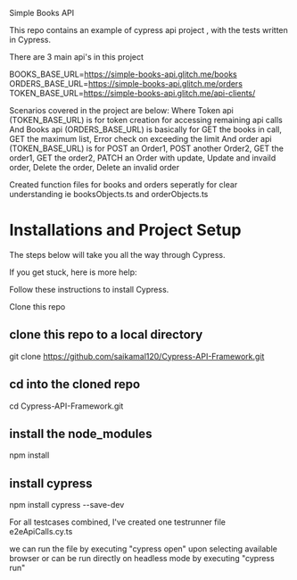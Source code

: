 Simple Books API

This repo contains an example of cypress api project , with the tests written in Cypress.

There are 3 main api's in this project 

BOOKS_BASE_URL=https://simple-books-api.glitch.me/books
ORDERS_BASE_URL=https://simple-books-api.glitch.me/orders
TOKEN_BASE_URL=https://simple-books-api.glitch.me/api-clients/

Scenarios covered in the project are below:
Where Token api (TOKEN_BASE_URL) is for token creation for accessing remaining api calls 
And Books api (ORDERS_BASE_URL) is basically for 
GET the books in call, 
GET the maximum list, 
Error check on exceeding the limit 
And order api (TOKEN_BASE_URL) is for 
POST an Order1, 
POST another Order2, 
GET the order1, 
GET the order2,
PATCH an Order with update, 
Update and invaild order, 
Delete the order, 
Delete an invalid order

Created function files for books and orders seperatly for clear understanding ie booksObjects.ts and orderObjects.ts

# Installations and Project Setup
The steps below will take you all the way through Cypress. 

If you get stuck, here is more help:

Follow these instructions to install Cypress.

Clone this repo

## clone this repo to a local directory
git clone https://github.com/saikamal120/Cypress-API-Framework.git

## cd into the cloned repo
cd Cypress-API-Framework.git

## install the node_modules
npm install

## install cypress 
npm install cypress --save-dev

For all testcases combined, I've created one testrunner file e2eApiCalls.cy.ts 

we can run the file by executing "cypress open" upon selecting available browser or can be run directly on headless mode by executing "cypress run" 

